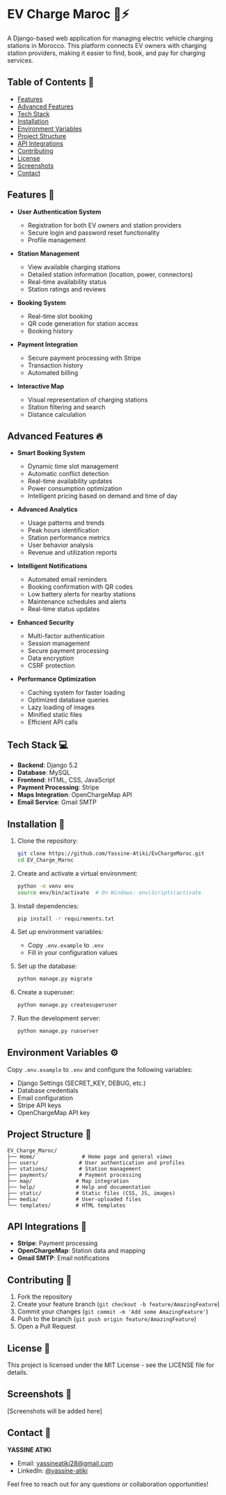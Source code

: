 # EV Charge Maroc 🚗⚡

A Django-based web application for managing electric vehicle charging stations in Morocco. This platform connects EV owners with charging station providers, making it easier to find, book, and pay for charging services.

## Table of Contents 📑
- [Features](#features-)
- [Advanced Features](#advanced-features-)
- [Tech Stack](#tech-stack-)
- [Installation](#installation-)
- [Environment Variables](#environment-variables-)
- [Project Structure](#project-structure-)
- [API Integrations](#api-integrations-)
- [Contributing](#contributing-)
- [License](#license-)
- [Screenshots](#screenshots-)
- [Contact](#contact-)

## Features 🌟

- **User Authentication System**
  - Registration for both EV owners and station providers
  - Secure login and password reset functionality
  - Profile management

- **Station Management**
  - View available charging stations
  - Detailed station information (location, power, connectors)
  - Real-time availability status
  - Station ratings and reviews

- **Booking System**
  - Real-time slot booking
  - QR code generation for station access
  - Booking history

- **Payment Integration**
  - Secure payment processing with Stripe
  - Transaction history
  - Automated billing

- **Interactive Map**
  - Visual representation of charging stations
  - Station filtering and search
  - Distance calculation

## Advanced Features 🔥

- **Smart Booking System**
  - Dynamic time slot management
  - Automatic conflict detection
  - Real-time availability updates
  - Power consumption optimization
  - Intelligent pricing based on demand and time of day

- **Advanced Analytics**
  - Usage patterns and trends
  - Peak hours identification
  - Station performance metrics
  - User behavior analysis
  - Revenue and utilization reports

- **Intelligent Notifications**
  - Automated email reminders
  - Booking confirmation with QR codes
  - Low battery alerts for nearby stations
  - Maintenance schedules and alerts
  - Real-time status updates

- **Enhanced Security**
  - Multi-factor authentication
  - Session management
  - Secure payment processing
  - Data encryption
  - CSRF protection

- **Performance Optimization**
  - Caching system for faster loading
  - Optimized database queries
  - Lazy loading of images
  - Minified static files
  - Efficient API calls

## Tech Stack 💻

- **Backend**: Django 5.2
- **Database**: MySQL
- **Frontend**: HTML, CSS, JavaScript
- **Payment Processing**: Stripe
- **Maps Integration**: OpenChargeMap API
- **Email Service**: Gmail SMTP

## Installation 🚀

1. Clone the repository:
   ```bash
   git clone https://github.com/Yassine-Atiki/EvChargeMaroc.git
   cd EV_Charge_Maroc
   ```

2. Create and activate a virtual environment:
   ```bash
   python -m venv env
   source env/bin/activate  # On Windows: env\Scripts\activate
   ```

3. Install dependencies:
   ```bash
   pip install -r requirements.txt
   ```

4. Set up environment variables:
   - Copy `.env.example` to `.env`
   - Fill in your configuration values

5. Set up the database:
   ```bash
   python manage.py migrate
   ```

6. Create a superuser:
   ```bash
   python manage.py createsuperuser
   ```

7. Run the development server:
   ```bash
   python manage.py runserver
   ```

## Environment Variables ⚙️

Copy `.env.example` to `.env` and configure the following variables:

- Django Settings (SECRET_KEY, DEBUG, etc.)
- Database credentials
- Email configuration
- Stripe API keys
- OpenChargeMap API key

## Project Structure 📁

```
EV_Charge_Maroc/
├── Home/               # Home page and general views
├── users/             # User authentication and profiles
├── stations/          # Station management
├── payments/          # Payment processing
├── map/              # Map integration
├── help/             # Help and documentation
├── static/           # Static files (CSS, JS, images)
├── media/            # User-uploaded files
└── templates/        # HTML templates
```

## API Integrations 🔌

- **Stripe**: Payment processing
- **OpenChargeMap**: Station data and mapping
- **Gmail SMTP**: Email notifications

## Contributing 🤝

1. Fork the repository
2. Create your feature branch (`git checkout -b feature/AmazingFeature`)
3. Commit your changes (`git commit -m 'Add some AmazingFeature'`)
4. Push to the branch (`git push origin feature/AmazingFeature`)
5. Open a Pull Request

## License 📄

This project is licensed under the MIT License - see the LICENSE file for details.

## Screenshots 📸

[Screenshots will be added here]

## Contact 📧

**YASSINE ATIKI**
- Email: yassineatiki28@gmail.com
- LinkedIn: [@yassine-atiki](https://www.linkedin.com/in/yassine-atiki-b8a815332/)


Feel free to reach out for any questions or collaboration opportunities!